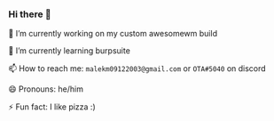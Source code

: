 ### Hi there 👋

<!--
**ota0912/ota0912** is a ✨ _special_ ✨ repository because its `README.md` (this file) appears on your GitHub profile.

Here are some ideas to get you started:

- 🔭 I’m currently working on ...
- 🌱 I’m currently learning ...
- 👯 I’m looking to collaborate on ...
- 🤔 I’m looking for help with ...
- 💬 Ask me about ...
- 📫 How to reach me: ...
- 😄 Pronouns: ...
- ⚡ Fun fact: ...
-->

🔭 I’m currently working on my custom awesomewm build

🌱 I’m currently learning burpsuite

📫 How to reach me: `malekm09122003@gmail.com` or `OTA#5040` on discord

😄 Pronouns: he/him

⚡ Fun fact: I like pizza :)
